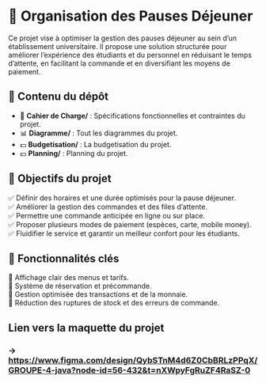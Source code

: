 # 🏫 Organisation des Pauses Déjeuner  

Ce projet vise à optimiser la gestion des pauses déjeuner au sein d’un établissement universitaire. Il propose une solution structurée pour améliorer l’expérience des étudiants et du personnel en réduisant le temps d’attente, en facilitant la commande et en diversifiant les moyens de paiement.  

## 📌 Contenu du dépôt  
- 📄 **Cahier de Charge/** : Spécifications fonctionnelles et contraintes du projet.  
- 📊 **Diagramme/** : Tout les diagrammes du projet.
- 💵 **Budgetisation/** : La budgetisation du projet.
- 💵 **Planning/** : Planning du projet.

## 🎯 Objectifs du projet  
✅ Définir des horaires et une durée optimisés pour la pause déjeuner.  
✅ Améliorer la gestion des commandes et des files d’attente.  
✅ Permettre une commande anticipée en ligne ou sur place.  
✅ Proposer plusieurs modes de paiement (espèces, carte, mobile money).  
✅ Fluidifier le service et garantir un meilleur confort pour les étudiants.  

## 🚀 Fonctionnalités clés  
🔹 Affichage clair des menus et tarifs.  
🔹 Système de réservation et précommande.  
🔹 Gestion optimisée des transactions et de la monnaie.  
🔹 Réduction des ruptures de stock et des erreurs de commande.  

## Lien vers la maquette du projet
### -> https://www.figma.com/design/QybSTnM4d6Z0CbBRLzPPqX/GROUPE-4-java?node-id=56-432&t=nXWpyFgRuZF4RaSZ-0
